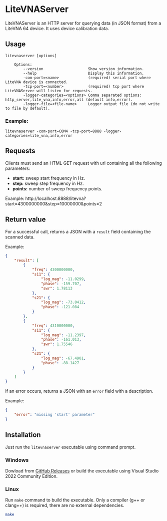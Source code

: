 # LiteVNAServer

LiteVNAServer is an HTTP server for querying data (in JSON format) from a
LiteVNA 64 device. It uses device calibration data.

## Usage

```
litevnaserver [options]

    Options:
        --version                    Show version information.
        --help                       Display this information.
        -com-port=<name>             (required) serial port where LiteVNA device is connected.
        -tcp-port=<number>           (required) tcp port where LiteVNAServer will listen for requests.
        -logger-categories=<options> Comma separated options: http_server,lite_vna,info,error,all (default info,error).
        -logger-file=<file-name>     Logger output file (do not write to file by default).
```

### Example:

`litevnaserver -com-port=COM4 -tcp-port=8888 -logger-categories=lite_vna,info,error`

## Requests

Clients must send an HTML GET request with url containing all the following
parameters:

- **start:** sweep start frequency in Hz.
- **step:** sweep step frequency in Hz.
- **points:** number of sweep frequency points.

Example: http://localhost:8888/litevna?start=4300000000&step=10000000&points=2

## Return value

For a successful call, returns a JSON with a `result` field containing the
scanned data.

Example:

```json
{
    "result": [
        {
            "freq": 4300000000,
            "s11": {
                "log_mag": -11.0299,
                "phase": -159.707,
                "swr": 1.78113
            },
            "s21": {
                "log_mag": -73.0412,
                "phase": -121.084
            }
        },
        {
            "freq": 4310000000,
            "s11": {
                "log_mag": -11.2397,
                "phase": -161.013,
                "swr": 1.75546
            },
            "s21": {
                "log_mag": -67.4901,
                "phase": -88.1427
            }
        }
    ]
}
```

If an error occurs, returns a JSON with an `error` field with a description.

Example:

```json
{
    "error": "missing 'start' parameter"
}
```

## Installation

Just run the `litevnaserver` executable using command prompt.

### Windows

Dowload from
[GitHub Releases](https://github.com/jcziviani/litevnaserver/releases) or build
the executable using Visual Studio 2022 Community Edition.

### Linux

Run `make` command to build the executable. Only a compiler (g++ or clang++) is
required, there are no external dependencies.

```bash
make
```
